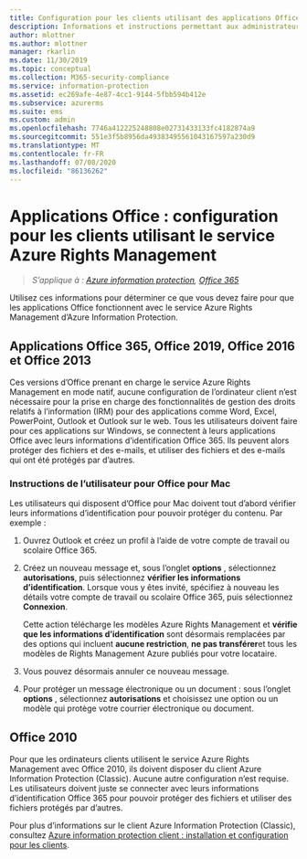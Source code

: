 ```yaml
---
title: Configuration pour les clients utilisant des applications Office avec Azure RMS d’Azure Information Protection
description: Informations et instructions permettant aux administrateurs de configurer des applications Office pour qu’elles fonctionnent avec le service Azure Rights Management d’Azure Information Protection.
author: mlottner
ms.author: mlottner
manager: rkarlin
ms.date: 11/30/2019
ms.topic: conceptual
ms.collection: M365-security-compliance
ms.service: information-protection
ms.assetid: ec269afe-4e87-4cc1-9144-5fbb594b412e
ms.subservice: azurerms
ms.suite: ems
ms.custom: admin
ms.openlocfilehash: 7746a412225248808e02731433133fc4182874a9
ms.sourcegitcommit: 551e3f5b8956da49383495561043167597a230d9
ms.translationtype: MT
ms.contentlocale: fr-FR
ms.lasthandoff: 07/08/2020
ms.locfileid: "86136262"
---
```

# <a name="office-apps-configuration-for-clients-to-use-the-azure-rights-management-service"></a>Applications Office : configuration pour les clients utilisant le service Azure Rights Management

>*S’applique à : [Azure information protection](https://azure.microsoft.com/pricing/details/information-protection), [Office 365](https://download.microsoft.com/download/E/C/F/ECF42E71-4EC0-48FF-AA00-577AC14D5B5C/Azure_Information_Protection_licensing_datasheet_EN-US.pdf)*


Utilisez ces informations pour déterminer ce que vous devez faire pour que les applications Office fonctionnent avec le service Azure Rights Management d’Azure Information Protection.

## <a name="office365-apps-office-2019-office-2016-and-office-2013"></a>Applications Office 365, Office 2019, Office 2016 et Office 2013
Ces versions d’Office prenant en charge le service Azure Rights Management en mode natif, aucune configuration de l’ordinateur client n’est nécessaire pour la prise en charge des fonctionnalités de gestion des droits relatifs à l’information (IRM) pour des applications comme Word, Excel, PowerPoint, Outlook et Outlook sur le web. Tous les utilisateurs doivent faire pour ces applications sur Windows, se connectent à leurs applications Office avec leurs informations d’identification Office 365. Ils peuvent alors protéger des fichiers et des e-mails, et utiliser des fichiers et des e-mails qui ont été protégés par d’autres.

### <a name="user-instructions-for-office-for-mac"></a>Instructions de l’utilisateur pour Office pour Mac

Les utilisateurs qui disposent d’Office pour Mac doivent tout d’abord vérifier leurs informations d’identification pour pouvoir protéger du contenu. Par exemple :

1. Ouvrez Outlook et créez un profil à l’aide de votre compte de travail ou scolaire Office 365. 

2. Créez un nouveau message et, sous l’onglet **options** , sélectionnez **autorisations**, puis sélectionnez **vérifier les informations d’identification**. Lorsque vous y êtes invité, spécifiez à nouveau les détails votre compte de travail ou scolaire Office 365, puis sélectionnez **Connexion**.
    
    Cette action télécharge les modèles Azure Rights Management et **vérifie que les informations d’identification** sont désormais remplacées par des options qui incluent **aucune restriction**, **ne pas transférer**et tous les modèles de Rights Management Azure publiés pour votre locataire. 

3. Vous pouvez désormais annuler ce nouveau message.

4. Pour protéger un message électronique ou un document : sous l’onglet **options** , sélectionnez **autorisations** et choisissez une option ou un modèle qui protège votre courrier électronique ou document.

## <a name="office2010"></a>Office 2010
Pour que les ordinateurs clients utilisent le service Azure Rights Management avec Office 2010, ils doivent disposer du client Azure Information Protection (Classic). Aucune autre configuration n’est requise. Les utilisateurs doivent juste se connecter avec leurs informations d’identification Office 365 pour pouvoir protéger des fichiers et utiliser des fichiers protégés par d’autres.

Pour plus d’informations sur le client Azure Information Protection (Classic), consultez [Azure information protection client : installation et configuration pour les clients](configure-client.md).

